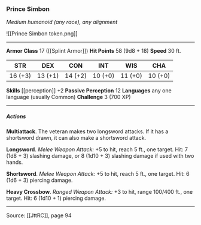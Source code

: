 ### Prince Simbon
_Medium humanoid (any race), any alignment_

![[Prince Simbon token.png]]


---

**Armor Class** 17 ([[Splint Armor]])
**Hit Points** 58 (9d8 + 18)
**Speed** 30 ft.

| STR     | DEX     | CON     | INT     | WIS     | CHA     |
|---------|---------|---------|---------|---------|---------|
| 16 (+3) | 13 (+1) | 14 (+2) | 10 (+0) | 11 (+0) | 10 (+0) |

**Skills** [[perception]] +2
**Passive Perception** 12
**Languages** any one language (usually Common)
**Challenge** 3 (700 XP)

---

##### Actions
**Multiattack**. The veteran makes two longsword attacks. If it has a shortsword drawn, it can also make a shortsword attack.

**Longsword**. _Melee Weapon Attack:_ +5 to hit, reach 5 ft., one target. Hit: 7 (1d8 + 3) slashing damage, or 8 (1d10 + 3) slashing damage if used with two hands.

**Shortsword**. _Melee Weapon Attack:_ +5 to hit, reach 5 ft., one target. Hit: 6 (1d6 + 3) piercing damage.

**Heavy Crossbow**. _Ranged Weapon Attack:_ +3 to hit, range 100/400 ft., one target. Hit: 6 (1d10 + 1) piercing damage.


---

Source: [[JttRC]], page 94